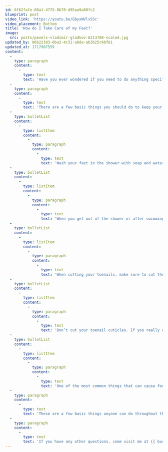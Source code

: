```yaml
---
id: 6f62fafe-08a1-47f5-8b70-d95aa9a80fc2
blueprint: post
video_link: 'https://youtu.be/GbyxWVlxSSc'
video_placement: Bottom
title: 'How do I Take Care of my Feet?'
image:
  src: posts/pexels-vladimir-gladkov-6213708-scaled.jpg
updated_by: 06b22383-0ba2-4c31-a8de-ab3b25c4bf61
updated_at: 1717907559
content:
  -
    type: paragraph
    content:
      -
        type: text
        text: 'Have you ever wondered if you need to do anything specific to take care of your feet? Is there something you shouldn’t do for your foot health? If you have ever wondered any of these questions, keep on reading!'
  -
    type: paragraph
    content:
      -
        type: text
        text: 'There are a few basic things you should do to keep your feet and ankles in good health.'
  -
    type: bulletList
    content:
      -
        type: listItem
        content:
          -
            type: paragraph
            content:
              -
                type: text
                text: 'Wash your feet in the shower with soap and water, and don’t just let water runover them and think that that will be enough to clean your feet! Actually, take soap, lather up your hands and make sure to wash in between your toes as well.'
  -
    type: bulletList
    content:
      -
        type: listItem
        content:
          -
            type: paragraph
            content:
              -
                type: text
                text: 'When you get out of the shower or after swimming, make sure to dry your feet well. Fungus likes to grow in warm, dark, moist places, so make sure to dry up the web spaces in between your toes as well! This will help prevent your web spaces from becoming macerated (fancy doctor terminology referring to skin becoming too wet, which can lead to skin breaking down) and help prevent athlete’s feet.'
  -
    type: bulletList
    content:
      -
        type: listItem
        content:
          -
            type: paragraph
            content:
              -
                type: text
                text: 'When cutting your toenails, make sure to cut them straight across and don’t curve down into the corners of the nail. This will help prevent ingrown toenails!'
  -
    type: bulletList
    content:
      -
        type: listItem
        content:
          -
            type: paragraph
            content:
              -
                type: text
                text: 'Don’t cut your toenail cuticles. If you really don’t like them, you can push them back with a cuticle pusher after a shower. This will help your nails look longer.'
  -
    type: bulletList
    content:
      -
        type: listItem
        content:
          -
            type: paragraph
            content:
              -
                type: text
                text: 'One of the most common things that can cause foot and ankle pain are tight calf muscles. Therefore, stretch your calf muscles as often as possible to help prevent foot and ankle pain. One of the easiest things you can do is when you are lying in bed, point your toes towards your nose until you feel a stretch in your calf. Hold that stretch for 60 seconds. Do it as often as you can.'
  -
    type: paragraph
    content:
      -
        type: text
        text: 'These are a few basic things anyone can do throughout their day to take care of their feet and ankles!'
  -
    type: paragraph
    content:
      -
        type: text
        text: 'If you have any other questions, come visit me at {{ business:name }}!'
---
```

